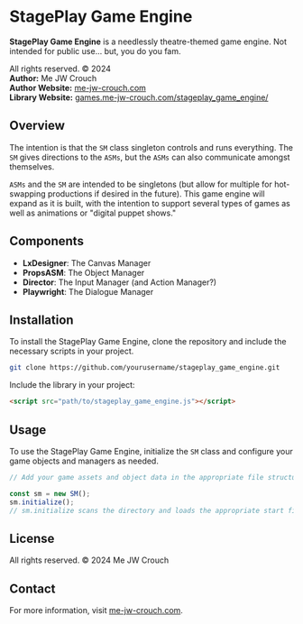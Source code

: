 # StagePlay Game Engine

**StagePlay Game Engine** is a needlessly theatre-themed game engine.
Not intended for public use... but, you do you fam.

All rights reserved. © 2024  
**Author:** Me JW Crouch  
**Author Website:** [me-jw-crouch.com](http://me-jw-crouch.com)  
**Library Website:** [games.me-jw-crouch.com/stageplay_game_engine/](http://games.me-jw-crouch.com/stageplay_game_engine/)

## Overview

The intention is that the `SM` class singleton controls and runs everything.
The `SM` gives directions to the `ASMs`, but the `ASMs` can also communicate amongst themselves.

`ASMs` and the `SM` are intended to be singletons (but allow for multiple for hot-swapping productions if desired in the future). This game engine will expand as it is built, with the intention to support several types of games as well as animations or "digital puppet shows."

## Components

- **LxDesigner**: The Canvas Manager
- **PropsASM**: The Object Manager
- **Director**: The Input Manager (and Action Manager?)
- **Playwright**: The Dialogue Manager

## Installation

To install the StagePlay Game Engine, clone the repository and include the necessary scripts in your project.

```bash
git clone https://github.com/yourusername/stageplay_game_engine.git
```

Include the library in your project:

```html
<script src="path/to/stageplay_game_engine.js"></script>
```

## Usage

To use the StagePlay Game Engine, initialize the `SM` class and configure your game objects and managers as needed.

```javascript
// Add your game assets and object data in the appropriate file structure (to be designed)

const sm = new SM();
sm.initialize();
// sm.initialize scans the directory and loads the appropriate start files and checks for save cookies/files.
```

## License

All rights reserved. © 2024 Me JW Crouch

## Contact

For more information, visit [me-jw-crouch.com](https://me-jw-crouch.com).
